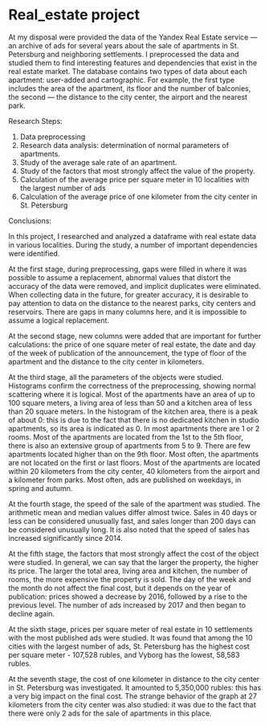# Real_estate project
At my disposal were provided the data of the Yandex Real Estate service — an archive of ads for several years about the sale of apartments in St. Petersburg and neighboring settlements.
I preprocessed the data and studied them to find interesting features and dependencies that exist in the real estate market.
The database contains two types of data about each apartment: user-added and cartographic. For example, the first type includes the area of the apartment, its floor and the number of balconies, the second — the distance to the city center, the airport and the nearest park.

Research Steps:

1. Data preprocessing
2. Research data analysis: determination of normal parameters of apartments.
3. Study of the average sale rate of an apartment.
4. Study of the factors that most strongly affect the value of the property.
5. Calculation of the average price per square meter in 10 localities with the largest number of ads
6. Calculation of the average price of one kilometer from the city center in St. Petersburg

Conclusions:

In this project, I researched and analyzed a dataframe with real estate data in various localities. During the study, a number of important dependencies were identified.

At the first stage, during preprocessing, gaps were filled in where it was possible to assume a replacement, abnormal values that distort the accuracy of the data were removed, and implicit duplicates were eliminated. When collecting data in the future, for greater accuracy, it is desirable to pay attention to data on the distance to the nearest parks, city centers and reservoirs. There are gaps in many columns here, and it is impossible to assume a logical replacement.

At the second stage, new columns were added that are important for further calculations: the price of one square meter of real estate, the date and day of the week of publication of the announcement, the type of floor of the apartment and the distance to the city center in kilometers.

At the third stage, all the parameters of the objects were studied. Histograms confirm the correctness of the preprocessing, showing normal scattering where it is logical. Most of the apartments have an area of up to 100 square meters, a living area of less than 50 and a kitchen area of less than 20 square meters. In the histogram of the kitchen area, there is a peak of about 0: this is due to the fact that there is no dedicated kitchen in studio apartments, so its area is indicated as 0. In most apartments there are 1 or 2 rooms. Most of the apartments are located from the 1st to the 5th floor, there is also an extensive group of apartments from 5 to 9. There are few apartments located higher than on the 9th floor. Most often, the apartments are not located on the first or last floors. Most of the apartments are located within 20 kilometers from the city center, 40 kilometers from the airport and a kilometer from parks. Most often, ads are published on weekdays, in spring and autumn.

At the fourth stage, the speed of the sale of the apartment was studied. The arithmetic mean and median values differ almost twice. Sales in 40 days or less can be considered unusually fast, and sales longer than 200 days can be considered unusually long. It is also noted that the speed of sales has increased significantly since 2014.

At the fifth stage, the factors that most strongly affect the cost of the object were studied. In general, we can say that the larger the property, the higher its price. The larger the total area, living area and kitchen, the number of rooms, the more expensive the property is sold. The day of the week and the month do not affect the final cost, but it depends on the year of publication: prices showed a decrease by 2016, followed by a rise to the previous level. The number of ads increased by 2017 and then began to decline again.

At the sixth stage, prices per square meter of real estate in 10 settlements with the most published ads were studied. It was found that among the 10 cities with the largest number of ads, St. Petersburg has the highest cost per square meter - 107,528 rubles, and Vyborg has the lowest, 58,583 rubles.

At the seventh stage, the cost of one kilometer in distance to the city center in St. Petersburg was investigated. It amounted to 5,350,000 rubles: this has a very big impact on the final cost. The strange behavior of the graph at 27 kilometers from the city center was also studied: it was due to the fact that there were only 2 ads for the sale of apartments in this place.
